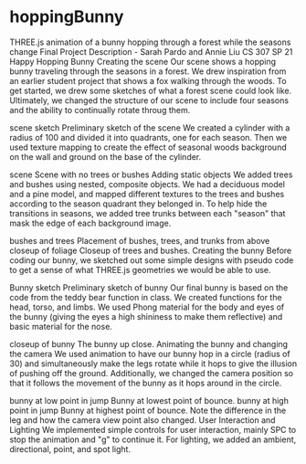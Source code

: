 # hoppingBunny
THREE.js animation of a bunny hopping through a forest while the seasons change
Final Project Description - Sarah Pardo and Annie Liu
CS 307 SP 21
Happy Hopping Bunny
Creating the scene
Our scene shows a hopping bunny traveling through the seasons in a forest. We drew inspiration from an earlier student project that shows a fox walking through the woods. To get started, we drew some sketches of what a forest scene could look like. Ultimately, we changed the structure of our scene to include four seasons and the ability to continually rotate throug them.

scene sketch
Preliminary sketch of the scene
We created a cylinder with a radius of 100 and divided it into quadrants, one for each season. Then we used texture mapping to create the effect of seasonal woods background on the wall and ground on the base of the cylinder.

scene
Scene with no trees or bushes
Adding static objects
We added trees and bushes using nested, composite objects. We had a deciduous model and a pine model, and mapped different textures to the trees and bushes according to the season quadrant they belonged in. To help hide the transitions in seasons, we added tree trunks between each "season" that mask the edge of each background image.

bushes and trees
Placement of bushes, trees, and trunks from above
closeup of foliage
Closeup of trees and bushes.
Creating the bunny
Before coding our bunny, we sketched out some simple designs with pseudo code to get a sense of what THREE.js geometries we would be able to use.

Bunny sketch
Preliminary sketch of bunny
Our final bunny is based on the code from the teddy bear function in class. We created functions for the head, torso, and limbs. We used Phong material for the body and eyes of the bunny (giving the eyes a high shininess to make them reflective) and basic material for the nose.

closeup of bunny
The bunny up close.
Animating the bunny and changing the camera
We used animation to have our bunny hop in a circle (radius of 30) and simultaneously make the legs rotate while it hops to give the illusion of pushing off the ground. Additionally, we changed the camera position so that it follows the movement of the bunny as it hops around in the circle.

bunny at low point in jump
Bunny at lowest point of bounce.
bunny at high point in jump
Bunny at highest point of bounce. Note the difference in the leg and how the camera view point also changed.
User Interaction and Lighting
We implemented simple controls for user interaction, mainly SPC to stop the animation and "g" to continue it. For lighting, we added an ambient, directional, point, and spot light.
